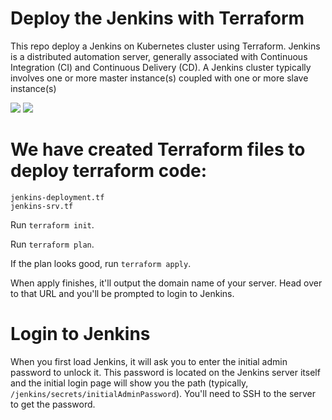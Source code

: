 # Deploy the Jenkins with Terraform

This repo  deploy a Jenkins on Kubernetes cluster  using Terraform. Jenkins is a distributed automation server, generally associated with Continuous Integration (CI) and Continuous Delivery (CD). A Jenkins cluster typically involves one or more master instance(s) coupled with one or more slave instance(s)

![](https://github.com/kolomyya/terraform-jira-jenkins-grafana/blob/master/Picture/jenkins.png) ![](https://github.com/kolomyya/terraform-jira-jenkins-grafana/blob/master/Picture/terraform-goodle.png)



# We have created Terraform files to deploy terraform code:

```
jenkins-deployment.tf
jenkins-srv.tf
```

Run ```terraform init```.

Run ```terraform plan```.

If the plan looks good, run ```terraform apply```.

When apply finishes, it'll output the domain name of your server. Head over to that URL and you'll be prompted to login to Jenkins.

# Login to Jenkins

When you first load Jenkins, it will ask you to enter the initial admin password to unlock it. This password is located on the Jenkins server itself and the initial login page will show you the path (typically, ```/jenkins/secrets/initialAdminPassword```). You'll need to SSH to the server to get the password.
